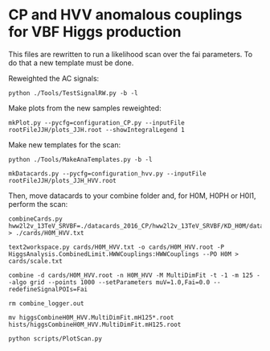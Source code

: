 # CP and HVV anomalous couplings for VBF Higgs production

This files are rewritten to run a likelihood scan over the fai parameters. To do that a new template must be done.

Reweighted the AC signals:

```
python ./Tools/TestSignalRW.py -b -l
```

Make plots from the new samples reweighted:

```
mkPlot.py --pycfg=configuration_CP.py --inputFile rootFileJJH/plots_JJH.root --showIntegralLegend 1
```


Make new templates for the scan:

```
python ./Tools/MakeAnaTemplates.py -b -l

mkDatacards.py --pycfg=configuration_hvv.py --inputFile rootFileJJH/plots_JJH_HVV.root
```

Then, move datacards to your combine folder and, for H0M, H0PH or H0l1, perform the scan:

```
combineCards.py hww2l2v_13TeV_SRVBF=./datacards_2016_CP/hww2l2v_13TeV_SRVBF/KD_H0M/datacard.txt > ./cards/H0M_HVV.txt

text2workspace.py cards/H0M_HVV.txt -o cards/H0M_HVV.root -P HiggsAnalysis.CombinedLimit.HWWCouplings:HWWCouplings --PO H0M > cards/scale.txt

combine -d cards/H0M_HVV.root -n H0M_HVV -M MultiDimFit -t -1 -m 125 --algo grid --points 1000 --setParameters muV=1.0,Fai=0.0 --redefineSignalPOIs=Fai

rm combine_logger.out

mv higgsCombineH0M_HVV.MultiDimFit.mH125*.root hists/higgsCombineH0M_HVV.MultiDimFit.mH125.root

python scripts/PlotScan.py
```






